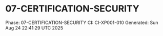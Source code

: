 # 07-CERTIFICATION-SECURITY
Phase: 07-CERTIFICATION-SECURITY
CI: CI-XP001-010
Generated: Sun Aug 24 22:41:29 UTC 2025
